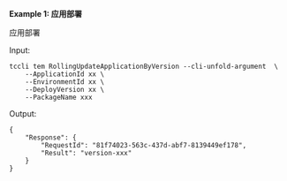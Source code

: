 **Example 1: 应用部署**

应用部署

Input: 

```
tccli tem RollingUpdateApplicationByVersion --cli-unfold-argument  \
    --ApplicationId xx \
    --EnvironmentId xx \
    --DeployVersion xx \
    --PackageName xxx
```

Output: 
```
{
    "Response": {
        "RequestId": "81f74023-563c-437d-abf7-8139449ef178",
        "Result": "version-xxx"
    }
}
```

